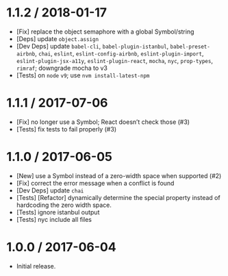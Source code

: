 1.1.2 / 2018-01-17
==================
  * [Fix] replace the object semaphore with a global Symbol/string
  * [Deps] update `object.assign`
  * [Dev Deps] update `babel-cli`, `babel-plugin-istanbul`, `babel-preset-airbnb`, `chai`, `eslint`, `eslint-config-airbnb`, `eslint-plugin-import`, `eslint-plugin-jsx-a11y`, `eslint-plugin-react`, `mocha`, `nyc`, `prop-types`, `rimraf`; downgrade mocha to v3
  * [Tests] on `node` `v9`; use `nvm install-latest-npm`

1.1.1 / 2017-07-06
==================
  * [Fix] no longer use a Symbol; React doesn’t check those (#3)
  * [Tests] fix tests to fail properly (#3)

1.1.0 / 2017-06-05
==================
  * [New] use a Symbol instead of a zero-width space when supported (#2)
  * [Fix] correct the error message when a conflict is found
  * [Dev Deps] update `chai`
  * [Tests] [Refactor] dynamically determine the special property instead of hardcoding the zero width space.
  * [Tests] ignore istanbul output
  * [Tests] nyc include all files

1.0.0 / 2017-06-04
==================
  * Initial release.
